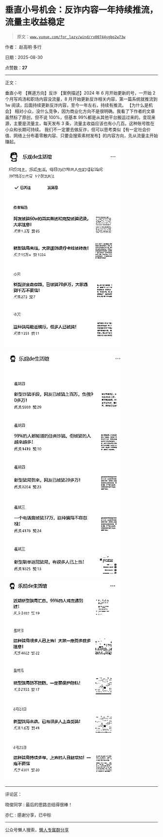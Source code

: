 # 垂直小号机会：反诈内容一年持续推流，流量主收益稳定

> 原文：[`www.yuque.com/for_lazy/wind/rv00744ygbo2w73w`](https://www.yuque.com/for_lazy/wind/rv00744ygbo2w73w)

作者： 赵高明·多行

日期：2025-08-30

点赞数：**27**

* * *

正文：

垂直小号 【赛道方向】反诈
【案例描述】2024 年 6 月开始更新的号，一开始 2 个月写鸡汤和职场内容没流量，8 月开始更新反诈相关内容，第一篇系统就推流到 1w 阅读，后面持续更新反诈内容，至今一年左右，持续有推流。
【为什么是机会】
相对小众，没什么竞争，因为商业化方向不是很明确。我看了下作者的文章虽然标了原创，但不说 100%，但基本 99%都是从其他平台搬运过来的。变现来源，主要是流量主，每天发布 3 条，流量主收益应该也有小几百。这种账号胜在小众和长期可持续。
我们不一定要去做反诈，但可以思考类似【有一定社会价值、网络上分布着零散内容、只要会搜索素材发布】的内容方向，先从流量主开始赚起。

![](img/7b4b60f3ad957676a03cee1c30d226eb.png "None")

![](img/ecc74aafb2074ca2fff1654e13a4562e.png "None")

![](img/061e662501e5b118ad9662168e1aefd8.png "None")

* * *

评论区：

晓俊同学 : 最后的思路总结得很棒！

亦仁 : 感谢分享，已中标

* * *

公众号懒人搜索，[懒人专属群分享](https://lazybook.fun/#/blog/group)